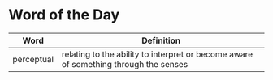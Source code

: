 # Word of the Day

|Word|Definition|
|---|---|
|perceptual|relating to the ability to interpret or become aware of something through the senses|